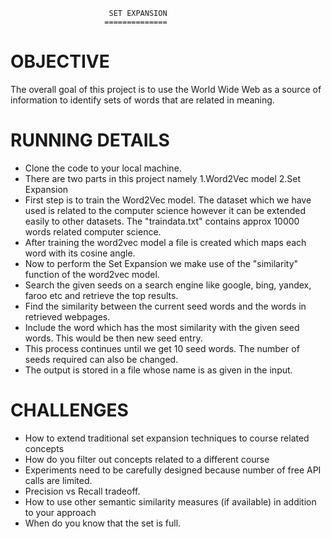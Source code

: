                           SET EXPANSION
						 ==============
OBJECTIVE
=========
The overall goal of this project is to use the World Wide Web as a source of information
to identify sets of words that are related in meaning.

RUNNING DETAILS
================
* Clone the code to your local machine.
* There are two parts in this project namely 
	1.Word2Vec model
	2.Set Expansion
* First step is to train the Word2Vec model. The dataset which we have used is related to 
  the computer science however it can be extended easily to other datasets.
  The "traindata.txt" contains approx 10000 words related computer science.
* After training the word2vec model a file is created which maps each word with its cosine
  angle.
* Now to perform the Set Expansion we make use of the "similarity" function of the word2vec
  model.
* Search the given seeds on a search engine like google, bing, yandex, faroo etc and retrieve
  the top results.
* Find the similarity between the current seed words and the words in retrieved webpages.
* Include the word which has the most similarity with the given seed words. This would be then
  new seed entry.
* This process continues until we get 10 seed words. The number of seeds required can also be changed.
* The output is stored in a file whose name is as given in the input.
  
CHALLENGES
==========
* How to extend traditional set expansion techniques to course related concepts
* How do you filter out concepts related to a different course
* Experiments need to be carefully designed because number of free API calls are limited.
* Precision vs Recall tradeoff.
* How to use other semantic similarity measures (if available) in addition to your approach
* When do you know that the set is full.
